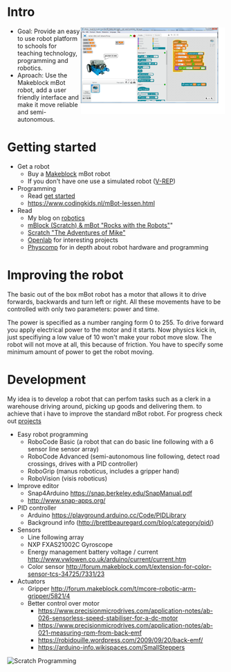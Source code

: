 # Intro

<img align="right" height="200" src="./images/MeLineFollowerSensor_2.png">

* Goal: Provide an easy to use robot platform to schools for teaching technology, programming and robotics.
* Aproach: Use the Makeblock mBot robot, add a user friendly interface and make it move reliable and semi-autonomous.

# Getting started

* Get a robot
  * Buy a [Makeblock](http://www.makeblock.com/) mBot robot
  * If you don't have one use a simulated robot ([V-REP](../V-REP))
* Programming
  * Read [get started](./get_started)
  * https://www.codingkids.nl/mBot-lessen.html
* Read
  * My blog on [robotics](https://tauvicr.wordpress.com/tag/robotics/)
  * [mBlock (Scratch) & mBot "Rocks with the Robots"](https://cdn.shopify.com/s/files/1/1003/6824/files/mBlock_Rocks_with_Robots_Makeblockshop_Compressed_Small.pdf?12769062248011349873)"
  * [Scratch "The Adventures of Mike"](https://cdn.shopify.com/s/files/1/1003/6824/files/Scratch_2.0_The_Adventures_of_Mike_Makeblockshop_Compressed.pdf?12769062248011349873)
  * [Openlab](http://openlab.makeblock.com/) for interesting projects
  * [Physcomp](https://itp.nyu.edu/physcomp/) for in depth about robot hardware and programming

# Improving the robot

The basic out of the box mBot robot has a motor that allows it to drive forwards, backwards and turn left or right. All these movements have to be controlled with only two parameters: power and time. 

The power is specified as a number ranging form 0 to 255. To drive forward you apply electrical power to the motor and it starts. Now physics kick in, just specifiying a low value of 10 won't make your robot move slow. The robot will not move at all, this because of friction. You have to specify some minimum amount of power to get the robot moving.


# Development

My idea is to develop a robot that can perfom tasks such as a clerk in a warehouse driving around, picking up goods and delivering them. to achieve that i have to improve the standard mBot robot. For progress check out [projects](https://github.com/Tauvic/Technology-at-school/projects)

* Easy robot programming
  * RoboCode Basic (a robot that can do basic line following with a 6 sensor line sensor array)
  * RoboCode Advanced (semi-autonomous line following, detect road crossings, drives with a PID controller)
  * RoboGrip (manus roboticus, includes a gripper hand)
  * RoboVision (visis roboticus)
* Improve editor
  * Snap4Arduino https://snap.berkeley.edu/SnapManual.pdf
  * http://www.snap-apps.org/
* PID controller
  * Arduino https://playground.arduino.cc/Code/PIDLibrary
  * Background info (http://brettbeauregard.com/blog/category/pid/)
* Sensors
  * Line following array
  * NXP FXAS21002C Gyroscope
  * Energy management battery voltage / current http://www.vwlowen.co.uk/arduino/current/current.htm
  * Color sensor http://forum.makeblock.com/t/extension-for-color-sensor-tcs-34725/7331/23
* Actuators
  * Gripper http://forum.makeblock.com/t/mcore-robotic-arm-gripper/5821/4
  * Better control over motor
    * https://www.precisionmicrodrives.com/application-notes/ab-026-sensorless-speed-stabiliser-for-a-dc-motor
    * https://www.precisionmicrodrives.com/application-notes/ab-021-measuring-rpm-from-back-emf
    * https://robidouille.wordpress.com/2009/09/20/back-emf/
    * https://arduino-info.wikispaces.com/SmallSteppers


![Scratch Programming](https://pbs.twimg.com/media/DOt5ZuGVQAAhaVC.jpg)
